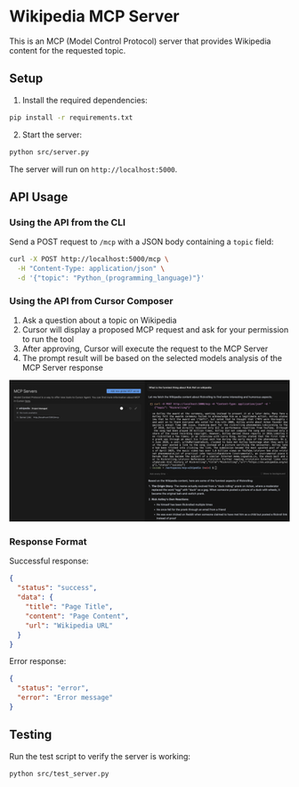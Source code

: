 # Wikipedia MCP Server

This is an MCP (Model Control Protocol) server that provides Wikipedia content for the requested topic.

## Setup

1. Install the required dependencies:
```bash
pip install -r requirements.txt
```

2. Start the server:
```bash
python src/server.py
```

The server will run on `http://localhost:5000`.

## API Usage

### Using the API from the CLI

Send a POST request to `/mcp` with a JSON body containing a `topic` field:

```bash
curl -X POST http://localhost:5000/mcp \
  -H "Content-Type: application/json" \
  -d '{"topic": "Python_(programming_language)"}'
```

### Using the API from Cursor Composer

1. Ask a question about a topic on Wikipedia
2. Cursor will display a proposed MCP request and ask for your permission to run the tool 
3. After approving, Cursor will execute the request to the MCP Server
4. The prompt result will be based on the selected models analysis of the MCP Server response

![cursor api example](./docs/example.png)

### Response Format

Successful response:
```json
{
  "status": "success",
  "data": {
    "title": "Page Title",
    "content": "Page Content",
    "url": "Wikipedia URL"
  }
}
```

Error response:
```json
{
  "status": "error",
  "error": "Error message"
}
```

## Testing

Run the test script to verify the server is working:
```bash
python src/test_server.py
``` 